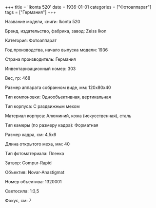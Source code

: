 +++
title = 'Ikonta 520'
date = 1936-01-01
categories = ["Фотоаппарат"]
tags = ["Германия"]
+++

Название модели, книги: Ikonta 520

Бренд, издательство, фабрика, завод: Zeiss Ikon

Категория: Фотоаппарат

Год производства, начало выпуска модели: 1936

Страна производитель: Германия

Инвентаризационный номер: 303

Вес, гр: 468

Размер аппарата  собранном виде, мм: 120х80х40

Тип компоновки: Однообъективная, вертикальная

Тип корпуса: С раздвижным мехом

Материал корпуса: Алюминий, кожа (искусственная), сталь

Тип камеры (по размеру кадра): Форматная

Размер кадра, см: 4,5х6

Длина открытого меха, мм: 40

Тип фотоматериала: Пленка

Затвор: Compur-Rapid

Объектив: Novar-Anastigmat

Номер объектива: 1320001

Светосила: 1:3,5

Фокус, см: 7

